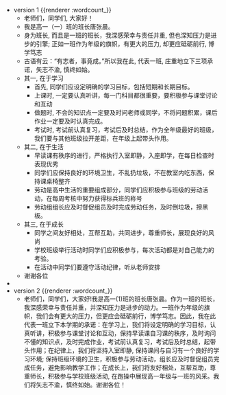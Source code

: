 - version 1 {{renderer :wordcount_}}
	- 老师们，同学们, 大家好！
	- 我是高一（一）班的班长唐张晨。
	- 身为班长, 而且是一班的班长，我深感荣幸与责任并重, 但也深知压力是进步的引擎; 正如一班作为年级的旗帜，有更大的压力, 却更应砥砺前行, 博学笃志
	- 古语有云：“有志者，事竟成。”所以我在此, 代表一班, 庄重地立下三项承诺，矢志不渝, 慎终如始。
	- 其一, 在于学习
		- 首先, 同学们应设定明确的学习目标，包括短期和长期目标。
		- 上课时, 一定要认真听讲，每一门科目都很重要，要积极参与课堂讨论和互动
		- 做题时, 不会的知识点一定要及时问老师或同学，不将问题积累，课后作业一定要及时认真完成。
		- 考试时, 考试前认真复习，考试后及时总结，作为全年级最好的班级，我们要与其他班级拉开差距，在年级上起带头作用。
	- 其二, 在于生活
		- 早读课有秩序的进行，严格执行入室即静，入座即学，在每日检查时表现优秀
		- 同学们应保持良好的环境卫生，不乱扔垃圾，不在教室内吃东西，保持课桌椅整齐
		- 劳动是高中生活的重要组成部分，同学们应积极参与班级的劳动活动，在每周考核中努力获得标兵班的称号
		- 劳动组组长应及时督促组员及时完成劳动任务，及时倒垃圾，擦黑板。
	- 其三, 在于成长
		- 同学之间友好相处，互帮互助，共同进步，尊重师长，展现良好的风尚
		- 学校班级举行活动时同学们应积极参与，每次活动都是对自己能力的考验。
		- 在活动中同学们要遵守活动纪律，听从老师安排
	- 谢谢各位
-
- version 2 {{renderer :wordcount_}}
	- 老师们，同学们，大家好!我是高一(1)班的班长唐张晨。作为一班的班长，我深感荣幸与责任并重，并深知压力是进步的动力。一班作为年级的旗帜，我们会有更大的压力，但更应会砥砺前行，博学笃志。因此，我在此代表一班立下本学期的承诺：在学习上，我们将设定明确的学习目标，认真听讲，积极参与课堂讨论和互动，保持早读课自习课的秩序，及时询问不懂的知识点，及时完成作业，考试前认真复习，考试后及时总结，起带头作用；在纪律上，我们将坚持入室即静, 保持课间与自习有一个良好的学习环境; 保持班级环境的卫生，积极参与劳动活动，组长应及时督促组员完成任务，避免影响教学工作；在成长上，我们将友好相处，互帮互助，尊重师长，积极参与学校班级活动, 在跑操中展现高一年级与一班的风采。我们将矢志不渝，慎终如始。谢谢各位！